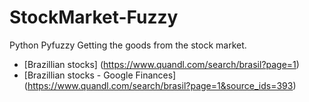 StockMarket-Fuzzy
=================
Python
Pyfuzzy
Getting the goods from the stock market.

* [Brazillian stocks] (https://www.quandl.com/search/brasil?page=1)
* [Brazillian stocks - Google Finances] (https://www.quandl.com/search/brasil?page=1&source_ids=393)
